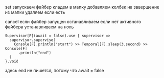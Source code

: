 set
    запускаем файбер
    кладем в мапку
    добавляем колбек на завершение
        из мапки удаляем если есть

cancel
    если файбер запущен
        останавливаем
    если нет активного файбера
        устанавливаем на ноль



    Supervisor[F](await = false).use { supervisor =>
      supervisor.supervise(
        Console[F].println("start") >> Temporal[F].sleep(3.second) >> Console[F]
          .println("end")
      )
    }.void

здесь end не пишется, потому что await = false

